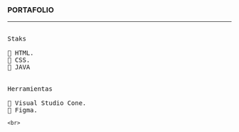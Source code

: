 ### PORTAFOLIO
---
<p>
  <samp>
    <br>Staks
    <br>
    <br>🔹 HTML.
    <br>🔹 CSS.
    <br>🔹 JAVA
    </samp>
   <br>
  <br>
    <samp>
    <br>Herramientas
    <br>
    <br>🔹 Visual Studio Cone.
    <br>🔹 Figma.
    </samp>
 
    <br>
  </p>
  
</p>
